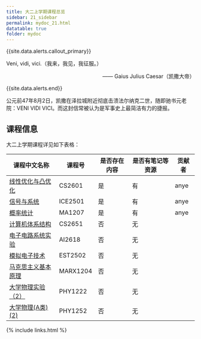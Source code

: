 ```yaml
---
title: 大二上学期课程总览
sidebar: 21_sidebar
permalink: mydoc_21.html
datatable: true
folder: mydoc
---
```


{{site.data.alerts.callout_primary}}
<p>Veni, vidi, vici.（我来，我见，我征服。）</p>
<p align="right">—— Gaius Julius Caesar（凯撒大帝）</p>
{{site.data.alerts.end}}

公元前47年8月2日，凯撒在泽拉城附近彻底击溃法尔纳克二世，随即驰书元老院：VENI VIDI VICI。而这封信常被认为是军事史上最简洁有力的捷报。

## 课程信息

大二上学期课程详见如下表格：




<div class="datatable-begin"></div>

课程中文名称    | 课程号                        | 是否存在内容 | 是否有笔记等资源 | 贡献者 
------- | ------------------------------------- | -------- | -----------|------- 
[线性优化与凸优化](21_CS2601.html)  | CS2601     | 是   | 有 | anye 
[信号与系统](21_ICE2501.html) | ICE2501 | 是 | 有 | anye 
[概率统计](21_MA1207.html)   | MA1207 | 是 | 有 | anye 
[计算机体系结构](21_CS2651.html) | CS2651 | 否 | 无 |  
[电子电路系统实验](21_AI2618.html) | AI2618 | 否 | 无 |  
[模拟电子技术](21_EST2502.html) | EST2502 | 否 | 无 |  
[马克思主义基本原理](21_MARX1204.html) | MARX1204 | 否 | 无 |  
[大学物理实验（2）](21_PHY1222.html) | PHY1222 | 否 | 无 |  
[大学物理(A类)(2)](21_PHY1252.html) | PHY1252 | 否 | 无 |  

<div class="datatable-end"></div>

{% include links.html %}

